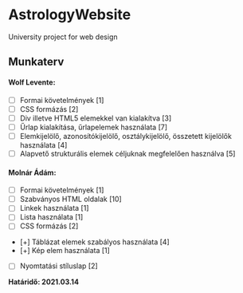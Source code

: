 # AstrologyWebsite
University project for web design 

## Munkaterv 
#### Wolf Levente:
- [ ] Formai követelmények [1]
- [ ] CSS formázás [2]
- [ ] Div illetve HTML5 elemekkel van kialakítva [3]
- [ ] Űrlap kialakítása, űrlapelemek használata [7]
- [ ] Elemkijelölő, azonosítókijelölő, osztálykijelölő, összetett kijelölők használata [4]
- [ ] Alapvető strukturális elemek céljuknak megfelelően használva [5]
  
#### Molnár Ádám:        
- [ ] Formai követelmények [1]
- [ ] Szabványos HTML oldalak	[10]
- [ ] Linkek használata [1]
- [ ] Lista használata [1]
- [ ] CSS formázás [2]
- [+] Táblázat elemek szabályos használata [4]
- [+] Kép elem használata [1]
- [ ] Nyomtatási stíluslap [2]

**Határidő: 2021.03.14**
